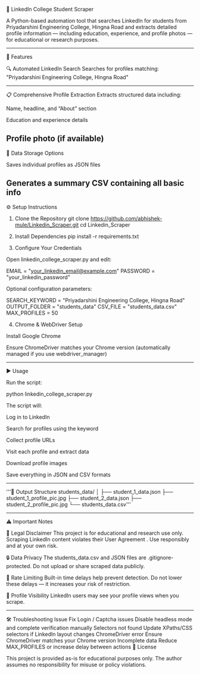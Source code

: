 🚀 LinkedIn College Student Scraper

A Python-based automation tool that searches LinkedIn for students from Priyadarshini Engineering College, Hingna Road and extracts detailed profile information — including education, experience, and profile photos — for educational or research purposes.

---

🧩 Features

🔍 Automated LinkedIn Search
Searches for profiles matching:
"Priyadarshini Engineering College, Hingna Road"

---

📋 Comprehensive Profile Extraction
Extracts structured data including:

Name, headline, and “About” section

Education and experience details

Profile photo (if available)
---

💾 Data Storage Options

Saves individual profiles as JSON files

Generates a summary CSV containing all basic info
---


⚙️ Setup Instructions
1. Clone the Repository
git clone https://github.com/abhishek-mule/Linkedin_Scraper.git
cd Linkedin_Scraper

2. Install Dependencies
pip install -r requirements.txt

3. Configure Your Credentials

Open linkedin_college_scraper.py and edit:

EMAIL = "your_linkedin_email@example.com"
PASSWORD = "your_linkedin_password"


Optional configuration parameters:

SEARCH_KEYWORD = "Priyadarshini Engineering College, Hingna Road"
OUTPUT_FOLDER = "students_data"
CSV_FILE = "students_data.csv"
MAX_PROFILES = 50

4. Chrome & WebDriver Setup

Install Google Chrome

Ensure ChromeDriver matches your Chrome version
(automatically managed if you use webdriver_manager)

---

▶️ Usage

Run the script:

python linkedin_college_scraper.py


The script will:

Log in to LinkedIn

Search for profiles using the keyword

Collect profile URLs

Visit each profile and extract data

Download profile images

Save everything in JSON and CSV formats



---

'''📁 Output Structure
students_data/
│
├── student_1_data.json
├── student_1_profile_pic.jpg
├── student_2_data.json
├── student_2_profile_pic.jpg
└── students_data.csv'''



---
⚠️ Important Notes

🚫 Legal Disclaimer
This project is for educational and research use only.
Scraping LinkedIn content violates their User Agreement
.
Use responsibly and at your own risk.

🔒 Data Privacy
The students_data.csv and JSON files are .gitignore-protected.
Do not upload or share scraped data publicly.

🐢 Rate Limiting
Built-in time delays help prevent detection.
Do not lower these delays — it increases your risk of restriction.

👀 Profile Visibility
LinkedIn users may see your profile views when you scrape.



---

🛠 Troubleshooting
Issue	Fix
Login / Captcha issues	Disable headless mode and complete verification manually
Selectors not found	Update XPaths/CSS selectors if LinkedIn layout changes
ChromeDriver error	Ensure ChromeDriver matches your Chrome version
Incomplete data	Reduce MAX_PROFILES or increase delay between actions
📜 License

This project is provided as-is for educational purposes only.
The author assumes no responsibility for misuse or policy violations.

